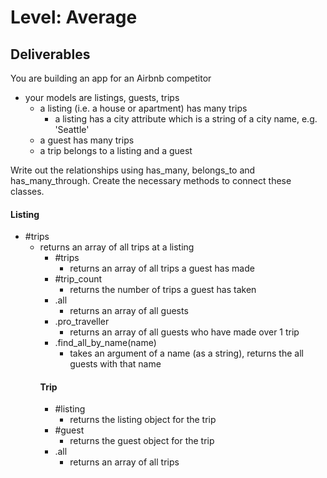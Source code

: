 # Level: Average

## Deliverables

You are building an app for an Airbnb competitor

- your models are listings, guests, trips
  - a listing (i.e. a house or apartment) has many trips
    - a listing has a city attribute which is a string of a city name, e.g. 'Seattle'
  - a guest has many trips
  - a trip belongs to a listing and a guest

Write out the relationships using has_many, belongs_to and has_many_through.
Create the necessary methods to connect these classes.

#### Listing

<!-- - #guests
  - returns an array of all guests who have stayed at a listing -->

- #trips
  - returns an array of all trips at a listing
    <!-- - #trip_count
  - returns the number of trips that have been taken to that listing -->
    <!-- - .all
  - returns an array of all listings -->
    <!-- - .find_all_by_city(city)
  - takes an argument of a city name (as a string) and returns all the listings for that city -->
- .most_popular
  - finds the listing that has had the most trips

#### Guest

<!-- - #listings
  - returns an array of all listings a guest has stayed at -->

- #trips
  - returns an array of all trips a guest has made
- #trip_count
  - returns the number of trips a guest has taken
- .all
  - returns an array of all guests
- .pro_traveller
  - returns an array of all guests who have made over 1 trip
- .find_all_by_name(name)
  - takes an argument of a name (as a string), returns the all guests with that name

#### Trip

- #listing
  - returns the listing object for the trip
- #guest
  - returns the guest object for the trip
- .all
  - returns an array of all trips
